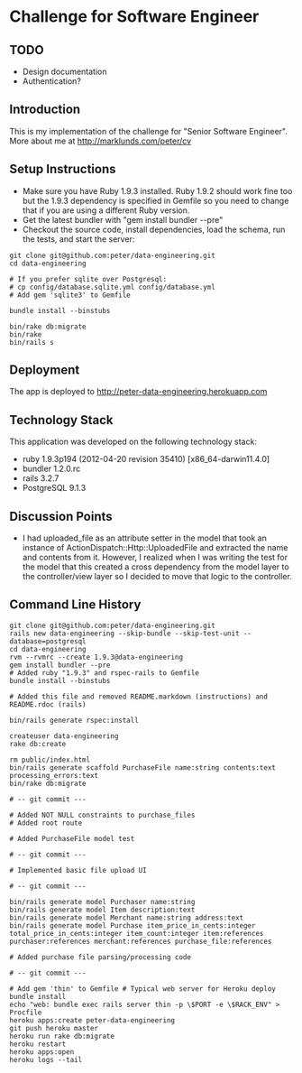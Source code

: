# Challenge for Software Engineer

## TODO

* Design documentation
* Authentication?

## Introduction

This is my implementation of the challenge for "Senior Software Engineer".
More about me at http://marklunds.com/peter/cv

## Setup Instructions

* Make sure you have Ruby 1.9.3 installed. Ruby 1.9.2 should work fine too but the 1.9.3 dependency is specified in
  Gemfile so you need to change that if you are using a different Ruby version.
* Get the latest bundler with "gem install bundler --pre"
* Checkout the source code, install dependencies, load the schema, run the tests, and start the server:

```
git clone git@github.com:peter/data-engineering.git
cd data-engineering

# If you prefer sqlite over Postgresql:
# cp config/database.sqlite.yml config/database.yml
# Add gem 'sqlite3' to Gemfile

bundle install --binstubs

bin/rake db:migrate
bin/rake
bin/rails s
```

## Deployment

The app is deployed to http://peter-data-engineering.herokuapp.com

## Technology Stack

This application was developed on the following technology stack:

* ruby 1.9.3p194 (2012-04-20 revision 35410) [x86_64-darwin11.4.0]
* bundler 1.2.0.rc
* rails 3.2.7
* PostgreSQL 9.1.3

## Discussion Points

* I had uploaded_file as an attribute setter in the model that took an instance of ActionDispatch::Http::UploadedFile
  and extracted the name and contents from it. However, I realized when I was writing the test for the model that this
  created a cross dependency from the model layer to the controller/view layer so I decided to move that logic
  to the controller.

## Command Line History

```
git clone git@github.com:peter/data-engineering.git
rails new data-engineering --skip-bundle --skip-test-unit --database=postgresql
cd data-engineering
rvm --rvmrc --create 1.9.3@data-engineering
gem install bundler --pre
# Added ruby "1.9.3" and rspec-rails to Gemfile
bundle install --binstubs

# Added this file and removed README.markdown (instructions) and README.rdoc (rails)

bin/rails generate rspec:install

createuser data-engineering
rake db:create

rm public/index.html
bin/rails generate scaffold PurchaseFile name:string contents:text processing_errors:text
bin/rake db:migrate

# -- git commit ---

# Added NOT NULL constraints to purchase_files
# Added root route

# Added PurchaseFile model test

# -- git commit ---

# Implemented basic file upload UI

# -- git commit ---

bin/rails generate model Purchaser name:string
bin/rails generate model Item description:text
bin/rails generate model Merchant name:string address:text
bin/rails generate model Purchase item_price_in_cents:integer total_price_in_cents:integer item_count:integer item:references purchaser:references merchant:references purchase_file:references

# Added purchase file parsing/processing code

# -- git commit ---

# Add gem 'thin' to Gemfile # Typical web server for Heroku deploy
bundle install
echo "web: bundle exec rails server thin -p \$PORT -e \$RACK_ENV" > Procfile
heroku apps:create peter-data-engineering
git push heroku master
heroku run rake db:migrate
heroku restart
heroku apps:open
heroku logs --tail
```
